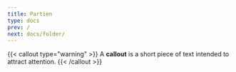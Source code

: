 ```yaml
---
title: Partien
type: docs
prev: /
next: docs/folder/
---
```


{{< callout type="warning" >}}
  A **callout** is a short piece of text intended to attract attention.
{{< /callout >}}